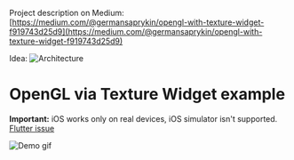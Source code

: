 Project description on Medium: [https://medium.com/@germansaprykin/opengl-with-texture-widget-f919743d25d9](https://medium.com/@germansaprykin/opengl-with-texture-widget-f919743d25d9)

Idea:
![Architecture](https://cdn-images-1.medium.com/max/1600/1*afSzqY-vwXmpgmmnAIaF4w.png)

# OpenGL via Texture Widget example

**Important:** iOS works only on real devices, iOS simulator isn't supported.
[Flutter issue](https://github.com/flutter/flutter/issues/14038)

![Demo gif](demo.gif)
